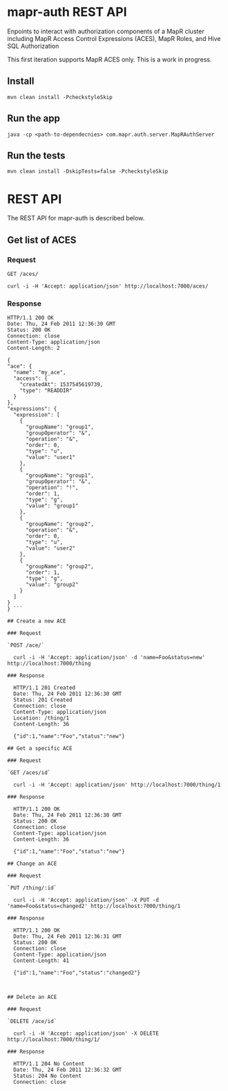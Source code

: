 # mapr-auth REST API

Enpoints to interact with authorization components of a MapR cluster including MapR Access Control Expressions (ACES), MapR Roles, and Hive SQL Authorization

This first iteration supports MapR ACES only. This is a work in progress.


## Install

    mvn clean install -PcheckstyleSkip

## Run the app

    java -cp <path-to-dependecnies> com.mapr.auth.server.MapRAuthServer

## Run the tests

    mvn clean install -DskipTests=false -PcheckstyleSkip

# REST API

The REST API for mapr-auth is described below.

## Get list of ACES

### Request

`GET /aces/`

    curl -i -H 'Accept: application/json' http://localhost:7000/aces/

### Response

    HTTP/1.1 200 OK
    Date: Thu, 24 Feb 2011 12:36:30 GMT
    Status: 200 OK
    Connection: close
    Content-Type: application/json
    Content-Length: 2

  ```
 {
  "ace": {
    "name": "my_ace",
    "access": {
      "createdAt": 1537545619739,
      "type": "READDIR"
    }
  },
  "expressions": {
    "expression": [
      {
        "groupName": "group1",
        "groupOperator": "&",
        "operation": "&",
        "order": 0,
        "type": "u",
        "value": "user1"
      },
      {
        "groupName": "group1",
        "groupOperator": "&",
        "operation": "!",
        "order": 1,
        "type": "g",
        "value": "group1"
      },
      {
        "groupName": "group2",
        "operation": "&",
        "order": 0,
        "type": "u",
        "value": "user2"
      },
      {
        "groupName": "group2",
        "order": 1,
        "type": "g",
        "value": "group2"
      }
    ]
  }
} ```

## Create a new ACE

### Request

`POST /ace/`

    curl -i -H 'Accept: application/json' -d 'name=Foo&status=new' http://localhost:7000/thing

### Response

    HTTP/1.1 201 Created
    Date: Thu, 24 Feb 2011 12:36:30 GMT
    Status: 201 Created
    Connection: close
    Content-Type: application/json
    Location: /thing/1
    Content-Length: 36

    {"id":1,"name":"Foo","status":"new"}

## Get a specific ACE

### Request

`GET /aces/id`

    curl -i -H 'Accept: application/json' http://localhost:7000/thing/1

### Response

    HTTP/1.1 200 OK
    Date: Thu, 24 Feb 2011 12:36:30 GMT
    Status: 200 OK
    Connection: close
    Content-Type: application/json
    Content-Length: 36

    {"id":1,"name":"Foo","status":"new"}

## Change an ACE

### Request

`PUT /thing/:id`

    curl -i -H 'Accept: application/json' -X PUT -d 'name=Foo&status=changed2' http://localhost:7000/thing/1

### Response

    HTTP/1.1 200 OK
    Date: Thu, 24 Feb 2011 12:36:31 GMT
    Status: 200 OK
    Connection: close
    Content-Type: application/json
    Content-Length: 41

    {"id":1,"name":"Foo","status":"changed2"}



## Delete an ACE

### Request

`DELETE /ace/id`

    curl -i -H 'Accept: application/json' -X DELETE http://localhost:7000/thing/1/

### Response

    HTTP/1.1 204 No Content
    Date: Thu, 24 Feb 2011 12:36:32 GMT
    Status: 204 No Content
    Connection: close

